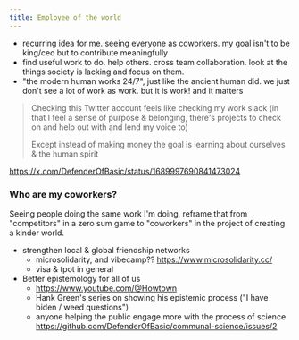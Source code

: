 ```yaml
---
title: Employee of the world
---
```


- recurring idea for me. seeing everyone as coworkers. my goal isn't to be king/ceo but to contribute meaningfully
- find useful work to do. help others. cross team collaboration. look at the things society is lacking and focus on them. 
- "the modern human works 24/7", just like the ancient human did. we just don't see a lot of work as work. but it is work! and it matters 


> Checking this Twitter account feels like checking my work slack (in that I feel a sense of purpose & belonging, there's projects to check on and help out with and lend my voice to)
>
> Except instead of making money the goal is learning about ourselves & the human spirit

https://x.com/DefenderOfBasic/status/1689997690841473024



### Who are my coworkers?

Seeing people doing the same work I'm doing, reframe that from "competitors" in a zero sum game to "coworkers" in the project of creating a kinder world. 

- strengthen local & global friendship networks  
	- microsolidarity, and vibecamp?? https://www.microsolidarity.cc/
	- visa & tpot in general
- Better epistemology for all of us
	- https://www.youtube.com/@Howtown
	- Hank Green's series on showing his epistemic process ("I have biden / weed questions")
	- anyone helping the public engage more with the process of science https://github.com/DefenderOfBasic/communal-science/issues/2